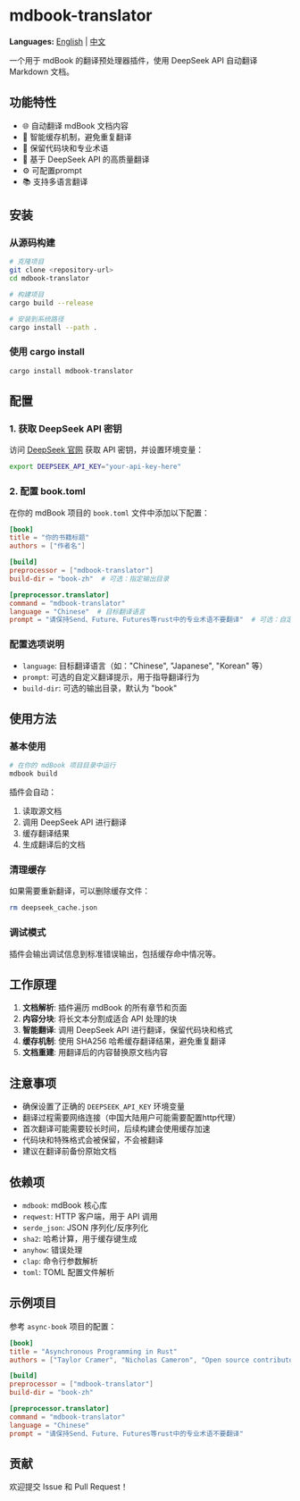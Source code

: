 # mdbook-translator

**Languages:** [English](README.md) | [中文](README_CN.md)

一个用于 mdBook 的翻译预处理器插件，使用 DeepSeek API 自动翻译 Markdown 文档。

## 功能特性

- 🌐 自动翻译 mdBook 文档内容
- 🔄 智能缓存机制，避免重复翻译
- 🎯 保留代码块和专业术语
- 🚀 基于 DeepSeek API 的高质量翻译
- ⚙️ 可配置prompt
- 📚 支持多语言翻译

## 安装

### 从源码构建

```bash
# 克隆项目
git clone <repository-url>
cd mdbook-translator

# 构建项目
cargo build --release

# 安装到系统路径
cargo install --path .
```

### 使用 cargo install

```bash
cargo install mdbook-translator
```

## 配置

### 1. 获取 DeepSeek API 密钥

访问 [DeepSeek 官网](https://platform.deepseek.com/) 获取 API 密钥，并设置环境变量：

```bash
export DEEPSEEK_API_KEY="your-api-key-here"
```

### 2. 配置 book.toml

在你的 mdBook 项目的 `book.toml` 文件中添加以下配置：

```toml
[book]
title = "你的书籍标题"
authors = ["作者名"]

[build]
preprocessor = ["mdbook-translator"]
build-dir = "book-zh"  # 可选：指定输出目录

[preprocessor.translator]
command = "mdbook-translator"
language = "Chinese"  # 目标翻译语言
prompt = "请保持Send、Future、Futures等rust中的专业术语不要翻译"  # 可选：自定义翻译提示
```

### 配置选项说明

- `language`: 目标翻译语言（如："Chinese", "Japanese", "Korean" 等）
- `prompt`: 可选的自定义翻译提示，用于指导翻译行为
- `build-dir`: 可选的输出目录，默认为 "book"

## 使用方法

### 基本使用

```bash
# 在你的 mdBook 项目目录中运行
mdbook build
```

插件会自动：
1. 读取源文档
2. 调用 DeepSeek API 进行翻译
3. 缓存翻译结果
4. 生成翻译后的文档

### 清理缓存

如果需要重新翻译，可以删除缓存文件：

```bash
rm deepseek_cache.json
```

### 调试模式

插件会输出调试信息到标准错误输出，包括缓存命中情况等。

## 工作原理

1. **文档解析**: 插件遍历 mdBook 的所有章节和页面
2. **内容分块**: 将长文本分割成适合 API 处理的块
3. **智能翻译**: 调用 DeepSeek API 进行翻译，保留代码块和格式
4. **缓存机制**: 使用 SHA256 哈希缓存翻译结果，避免重复翻译
5. **文档重建**: 用翻译后的内容替换原文档内容

## 注意事项

- 确保设置了正确的 `DEEPSEEK_API_KEY` 环境变量
- 翻译过程需要网络连接（中国大陆用户可能需要配置http代理）
- 首次翻译可能需要较长时间，后续构建会使用缓存加速
- 代码块和特殊格式会被保留，不会被翻译
- 建议在翻译前备份原始文档

## 依赖项

- `mdbook`: mdBook 核心库
- `reqwest`: HTTP 客户端，用于 API 调用
- `serde_json`: JSON 序列化/反序列化
- `sha2`: 哈希计算，用于缓存键生成
- `anyhow`: 错误处理
- `clap`: 命令行参数解析
- `toml`: TOML 配置文件解析

## 示例项目

参考 `async-book` 项目的配置：

```toml
[book]
title = "Asynchronous Programming in Rust"
authors = ["Taylor Cramer", "Nicholas Cameron", "Open source contributors"]

[build]
preprocessor = ["mdbook-translator"]
build-dir = "book-zh"

[preprocessor.translator]
command = "mdbook-translator"
language = "Chinese"
prompt = "请保持Send、Future、Futures等rust中的专业术语不要翻译"
```

## 贡献

欢迎提交 Issue 和 Pull Request！